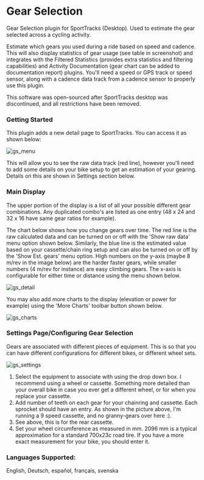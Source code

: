 # Gear Selection
Gear Selection plugin for SportTracks (Desktop).  Used to estimate the gear selected across a cycling activity.

Estimate which gears you used during a ride based on speed and cadence.  This will also display statistics of gear usage (see table in screenshot) and integrates with the Filtered Statistics (provides extra statistics and filtering capabilities) and Activity Documentation (gear chart can be added to documentation report) plugins.  You'll need a speed or GPS track or speed sensor, along with a cadence data track from a cadence sensor to properly use this plugin.

This software was open-sourced after SportTracks desktop was discontinued, and all restrictions have been removed.

### Getting Started
This plugin adds a new detail page to SportTracks.  You can access it as shown below:

![gs_menu](https://mechgt.com/st/images/gs_menu.png)


This will allow you to see the raw data track (red line), however you'll need to add some details on your bike setup to get an estimation of your gearing.  Details on this are shown in Settings section below.


### Main Display
The upper portion of the display is a list of all your possible different gear combinations.  Any duplicated combo's are listed as one entry (48 x 24 and 32 x 16 have same gear ratios for example).

The chart below shows how you change gears over time.  The red line is the raw calculated data and can be turned on or off with the 'Show raw data' menu option shown below.  Similarly, the blue line is the estimated value based on your cassette/chain ring setup and can also be turned on or off by the 'Show Est. gears' menu option.  High numbers on the y-axis (maybe 8 m/rev in the image below) are the harder faster gears, while smaller numbers (4 m/rev for instance) are easy climbing gears.  The x-axis is configurable for either time or distance using the menu shown below.

![gs_detail](https://mechgt.com/st/images/gs_detail.png)

You may also add more charts to the display (elevation or power for example) using the 'More Charts' toolbar button shown below.

![gs_charts](https://mechgt.com/st/images/gs_charts.png)


### Settings Page/Configuring Gear Selection
Gears are associated with different pieces of equipment.  This is so that you can have different configurations for different bikes, or different wheel sets.

![gs_settings](https://mechgt.com/st/images/gs_settings.png)

1) Select the equipment to associate with using the drop down box.  I recommend using a wheel or cassette.  Something more detailed than your overall bike in case you ever get a different wheel, or for when you replace your cassette.
3) Add number of teeth on each gear for your chainring and cassette.  Each sprocket should have an entry.  As shown in the picture above, I'm running a 9 speed cassette, and no granny-gears over here :).
3) See above, this is for the rear cassette.
4) Set your wheel circumference as measured in mm.  2096 mm is a typical approximation for a standard 700x23c road tire.  If you have a more exact measurement for your bike, you should enter it.

### Languages Supported:
English, Deutsch, español, français, svenska